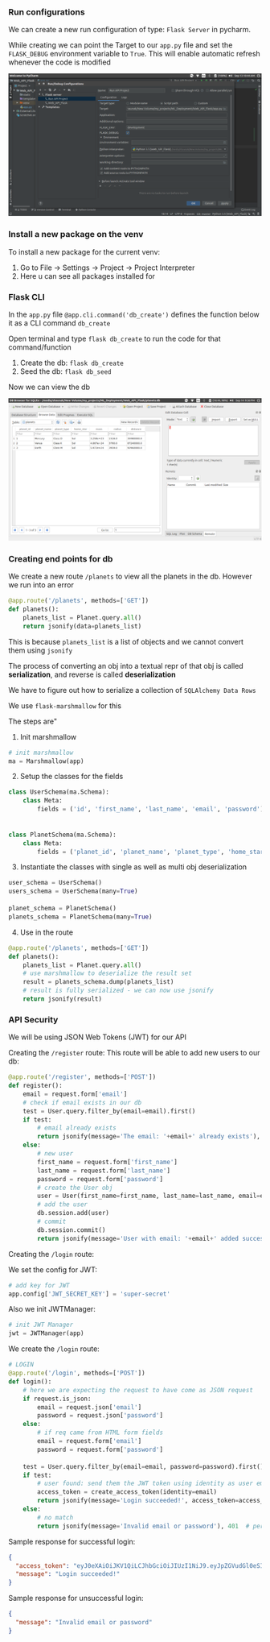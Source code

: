 ### Run configurations

We can create a new run configuration of type: `Flask Server` 
in pycharm.

While creating we can point the Target to our `app.py` file and
set the `FLASK_DEBUG` environment variable to `True`.  This will 
enable automatic refresh whenever the code is modified

<img src="./img/diag1.png">

### Install a new package on the venv

To install a new package for the current venv:

1. Go to File -> Settings -> Project -> Project Interpreter
2. Here u can see all packages installed for 


### Flask CLI

In the `app.py` file `@app.cli.command('db_create')` defines 
the function below it as a CLI command `db_create`

Open terminal and type `flask db_create` to run the code 
for that command/function

1. Create the db: `flask db_create`
2. Seed the db: `flask db_seed`

Now we can view the db

<img src="./img/diag2.png">


### Creating end points for db

We create a new route `/planets` to view all the planets in the 
db. However we run into an error 

```python
@app.route('/planets', methods=['GET'])
def planets():
    planets_list = Planet.query.all()
    return jsonify(data=planets_list)
```

This is because `planets_list` is a list of objects
and we cannot convert them using `jsonify`

The process of converting an obj into a textual repr of that obj
is called **serialization**, and reverse is called **deserialization**

We have to figure out how to serialize a collection of `SQLAlchemy Data Rows`

We use `flask-marshmallow` for this

The steps are"

1. Init marshmallow
```python
# init marshmallow
ma = Marshmallow(app)
```
2. Setup the classes for the fields

```python
class UserSchema(ma.Schema):
    class Meta:
        fields = ('id', 'first_name', 'last_name', 'email', 'password')


class PlanetSchema(ma.Schema):
    class Meta:
        fields = ('planet_id', 'planet_name', 'planet_type', 'home_star', 'mass', 'radius', 'distance')
```

3. Instantiate the classes with single as well as multi obj deserialization
```python
user_schema = UserSchema()
users_schema = UserSchema(many=True)

planet_schema = PlanetSchema()
planets_schema = PlanetSchema(many=True)

```

4. Use in the route
```python
@app.route('/planets', methods=['GET'])
def planets():
    planets_list = Planet.query.all()
    # use marshmallow to deserialize the result set
    result = planets_schema.dump(planets_list)
    # result is fully serialized - we can now use jsonify
    return jsonify(result)
```

### API Security

We will be using JSON Web Tokens (JWT) for our API

Creating the `/register` route: This route will be able to
add new users to our db:

```python
@app.route('/register', methods=['POST'])
def register():
    email = request.form['email']
    # check if email exists in our db
    test = User.query.filter_by(email=email).first()
    if test:
        # email already exists
        return jsonify(message='The email: '+email+' already exists'), 409
    else:
        # new user
        first_name = request.form['first_name']
        last_name = request.form['last_name']
        password = request.form['password']
        # create the User obj
        user = User(first_name=first_name, last_name=last_name, email=email, password=password)
        # add the user
        db.session.add(user)
        # commit
        db.session.commit()
        return jsonify(message='User with email: '+email+' added successfully to db'), 201
```

Creating the `/login` route:

We set the config for JWT:

```python
# add key for JWT
app.config['JWT_SECRET_KEY'] = 'super-secret'
```

Also we init JWTManager:

```python
# init JWT Manager
jwt = JWTManager(app)
```

We create the `/login` route:

```python
# LOGIN
@app.route('/login', methods=['POST'])
def login():
    # here we are expecting the request to have come as JSON request
    if request.is_json:
        email = request.json['email']
        password = request.json['password']
    else:
        # if req came from HTML form fields
        email = request.form['email']
        password = request.form['password']

    test = User.query.filter_by(email=email, password=password).first()
    if test:
        # user found: send them the JWT token using identity as user email
        access_token = create_access_token(identity=email)
        return jsonify(message='Login succeeded!', access_token=access_token)
    else:
        # no match
        return jsonify(message='Invalid email or password'), 401  # permission denied
```

Sample response for successful login:

```json
{
  "access_token": "eyJ0eXAiOiJKV1QiLCJhbGciOiJIUzI1NiJ9.eyJpZGVudGl0eSI6InBhZGR5QHBhZGh5LmNvbSIsImp0aSI6IjM3Y2NmYzMwLTk3YzAtNGNjOC1iOWY5LWRiYmRkMmIzMDk5NyIsImV4cCI6MTU2OTEwMjg5OCwiZnJlc2giOmZhbHNlLCJuYmYiOjE1NjkxMDE5OTgsImlhdCI6MTU2OTEwMTk5OCwidHlwZSI6ImFjY2VzcyJ9.kmmpTVHOaf2ArkSQd5nWGiq899qDknxWrpPgUvneNKs",
  "message": "Login succeeded!"
}
```

Sample response for unsuccessful login:

```json
{
  "message": "Invalid email or password"
}
```



